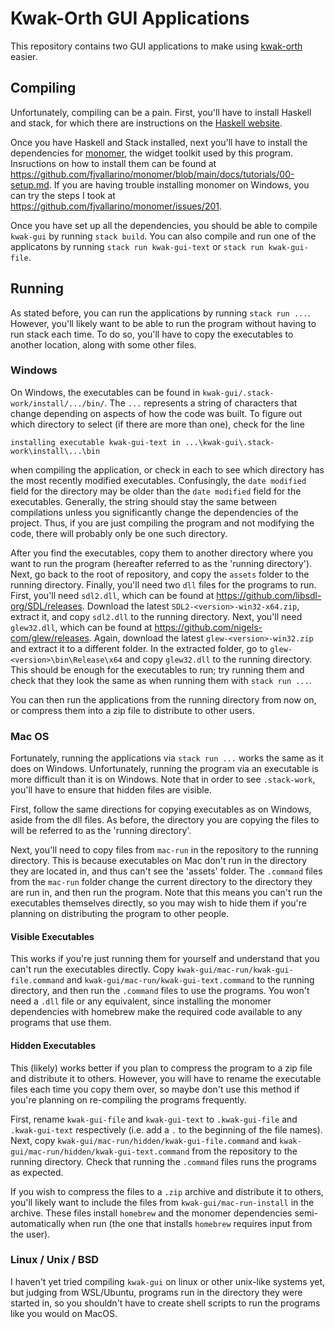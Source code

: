 # Kwak-Orth GUI Applications

This repository contains two GUI applications to make using [kwak-orth](https://github.com/Anteproperispomenon/kwak-orth) 
easier. 

## Compiling

Unfortunately, compiling can be a pain. First, you'll have to install Haskell and stack, for which there are instructions
on the [Haskell website](https://www.haskell.org/downloads/). 

Once you have Haskell and Stack installed, next you'll have to install the dependencies for 
[monomer](https://github.com/fjvallarino/monomer), the widget toolkit used by this program. Insructions
on how to install them can be found at <https://github.com/fjvallarino/monomer/blob/main/docs/tutorials/00-setup.md>.
If you are having trouble installing monomer on Windows, you can try the steps I took at <https://github.com/fjvallarino/monomer/issues/201>.

Once you have set up all the dependencies, you should be able to compile `kwak-gui` by running
`stack build`. You can also compile and run one of the applicatons by running `stack run kwak-gui-text`
or `stack run kwak-gui-file`.

## Running

As stated before, you can run the applications by running `stack run ...`. However, you'll likely
want to be able to run the program without having to run stack each time. To do so, you'll have
to copy the executables to another location, along with some other files.

### Windows

On Windows, the executables can be found in `kwak-gui/.stack-work/install/.../bin/`. The `...`
represents a string of characters that change depending on aspects of how the code was built.
To figure out which directory to select (if there are more than one), check for the line

``` installing executable kwak-gui-text in ...\kwak-gui\.stack-work\install\...\bin ```

when compiling the application, or check in each to see which directory has the most
recently modified executables. Confusingly, the `date modified` field for the
directory may be older than the `date modified` field for the executables. Generally,
the string should stay the same between compilations unless you significantly change the
dependencies of the project. Thus, if you are just compiling the program and not modifying 
the code, there will probably only be one such directory.

After you find the executables, copy them to another directory  where you want to run
the program (hereafter referred to as the 'running directory'). Next, go back to the 
root of repository, and copy the `assets` folder to the running directory. Finally, 
you'll need two `dll` files for the programs to run. First, you'll need `sdl2.dll`,
which can be found at <https://github.com/libsdl-org/SDL/releases>. Download the latest
`SDL2-<version>-win32-x64.zip`, extract it, and copy `sdl2.dll` to the running
directory. Next, you'll need `glew32.dll`, which can be found at 
<https://github.com/nigels-com/glew/releases>. Again, download the latest
`glew-<version>-win32.zip` and extract it to a different folder. In the extracted
folder, go to `glew-<version>\bin\Release\x64` and copy `glew32.dll` to the
running directory. This should be enough for the executables to run; try running
them and check that they look the same as when running them with `stack run ...`.

You can then run the applications from the running directory from now on, or
compress them into a zip file to distribute to other users.

### Mac OS

Fortunately, running the applications via `stack run ...` works the same as it
does on Windows. Unfortunately, running the program via an executable is more
difficult than it is on Windows. Note that in order to see `.stack-work`, you'll
have to ensure that hidden files are visible.

First, follow the same directions for copying executables as on Windows, aside
from the dll files. As before, the directory you are copying the files to will
be referred to as the 'running directory'.

Next, you'll need to copy files from `mac-run` in the repository to the
running directory. This is because executables on Mac don't run in the
directory they are located in, and thus can't see the 'assets' folder.
The `.command` files from the `mac-run` folder change the current directory
to the directory they are run in, and then run the program. Note that this
means you can't run the executables themselves directly, so you may wish
to hide them if you're planning on distributing the program to other people.

#### Visible Executables

This works if you're just running them for yourself and understand that you 
can't run the executables directly. Copy `kwak-gui/mac-run/kwak-gui-file.command`
and `kwak-gui/mac-run/kwak-gui-text.command` to the running directory, and then
run the `.command` files to use the programs. You won't need a `.dll` file or
any equivalent, since installing the monomer dependencies with homebrew make
the required code available to any programs that use them.

#### Hidden Executables

This (likely) works better if you plan to compress the program to a zip file
and distribute it to others. However, you will have to rename the executable
files each time you copy them over, so maybe don't use this method if you're
planning on re-compiling the programs frequently.

First, rename `kwak-gui-file` and `kwak-gui-text` to `.kwak-gui-file` and
`.kwak-gui-text` respectively (i.e. add a `.` to the beginning of the file
names). Next, copy `kwak-gui/mac-run/hidden/kwak-gui-file.command` and
`kwak-gui/mac-run/hidden/kwak-gui-text.command` from the repository to 
the running directory. Check that running the `.command` files runs the
programs as expected. 

If you wish to compress the files to a `.zip` archive and distribute it to
others, you'll likely want to include the files from `kwak-gui/mac-run-install`
in the archive. These files install `homebrew` and the monomer dependencies 
semi-automatically when run (the one that installs `homebrew` requires input
from the user). 

### Linux / Unix / BSD

I haven't yet tried compiling `kwak-gui` on linux or other unix-like systems
yet, but judging from WSL/Ubuntu, programs run in the directory they were
started in, so you shouldn't have to create shell scripts to run the programs
like you would on MacOS.

